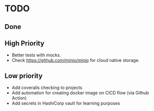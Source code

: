 # TODO

## Done

## High Priority

- Better tests with mocks.
- Check https://github.com/minio/minio for cloud native storage.

## Low priority
- Add coveralls checking to projects
- Add automation for creating docker image on CICD flow (via Github Action)
- Add secrets in HashiCorp vault for learning purposes
